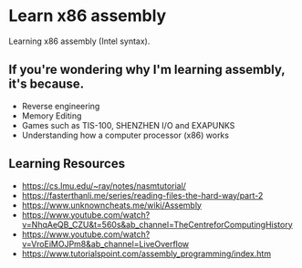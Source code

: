 # Learn x86 assembly
Learning x86 assembly (Intel syntax).

## If you're wondering why I'm learning assembly, it's because.
- Reverse engineering
- Memory Editing
- Games such as TIS-100, SHENZHEN I/O and EXAPUNKS
- Understanding how a computer processor (x86) works

## Learning Resources
- https://cs.lmu.edu/~ray/notes/nasmtutorial/
- https://fasterthanli.me/series/reading-files-the-hard-way/part-2
- https://www.unknowncheats.me/wiki/Assembly
- https://www.youtube.com/watch?v=NhqAeQB_CZU&t=560s&ab_channel=TheCentreforComputingHistory
- https://www.youtube.com/watch?v=VroEiMOJPm8&ab_channel=LiveOverflow
- https://www.tutorialspoint.com/assembly_programming/index.htm